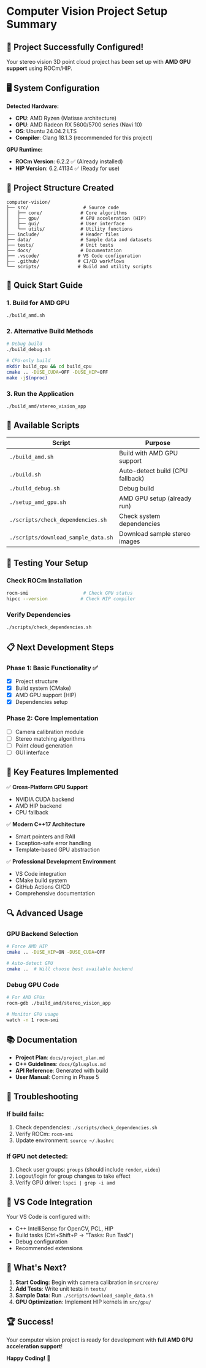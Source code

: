 # Computer Vision Project Setup Summary

## 🎉 Project Successfully Configured!

Your stereo vision 3D point cloud project has been set up with **AMD GPU support** using ROCm/HIP.

## 🖥️ System Configuration

**Detected Hardware:**
- **CPU**: AMD Ryzen (Matisse architecture)
- **GPU**: AMD Radeon RX 5600/5700 series (Navi 10)
- **OS**: Ubuntu 24.04.2 LTS
- **Compiler**: Clang 18.1.3 (recommended for this project)

**GPU Runtime:**
- **ROCm Version**: 6.2.2 ✅ (Already installed)
- **HIP Version**: 6.2.41134 ✅ (Ready for use)

## 📁 Project Structure Created

```
computer-vision/
├── src/                    # Source code
│   ├── core/              # Core algorithms
│   ├── gpu/               # GPU acceleration (HIP)
│   ├── gui/               # User interface
│   └── utils/             # Utility functions
├── include/               # Header files
├── data/                  # Sample data and datasets
├── tests/                 # Unit tests
├── docs/                  # Documentation
├── .vscode/              # VS Code configuration
├── .github/              # CI/CD workflows
└── scripts/              # Build and utility scripts
```

## 🚀 Quick Start Guide

### 1. Build for AMD GPU
```bash
./build_amd.sh
```

### 2. Alternative Build Methods
```bash
# Debug build
./build_debug.sh

# CPU-only build
mkdir build_cpu && cd build_cpu
cmake .. -DUSE_CUDA=OFF -DUSE_HIP=OFF
make -j$(nproc)
```

### 3. Run the Application
```bash
./build_amd/stereo_vision_app
```

## 🔧 Available Scripts

| Script | Purpose |
|--------|---------|
| `./build_amd.sh` | Build with AMD GPU support |
| `./build.sh` | Auto-detect build (CPU fallback) |
| `./build_debug.sh` | Debug build |
| `./setup_amd_gpu.sh` | AMD GPU setup (already run) |
| `./scripts/check_dependencies.sh` | Check system dependencies |
| `./scripts/download_sample_data.sh` | Download sample stereo images |

## 🧪 Testing Your Setup

### Check ROCm Installation
```bash
rocm-smi                    # Check GPU status
hipcc --version            # Check HIP compiler
```

### Verify Dependencies
```bash
./scripts/check_dependencies.sh
```

## 📋 Next Development Steps

### Phase 1: Basic Functionality ✅
- [x] Project structure
- [x] Build system (CMake)
- [x] AMD GPU support (HIP)
- [x] Dependencies setup

### Phase 2: Core Implementation
- [ ] Camera calibration module
- [ ] Stereo matching algorithms
- [ ] Point cloud generation
- [ ] GUI interface

## 🎯 Key Features Implemented

✅ **Cross-Platform GPU Support**
- NVIDIA CUDA backend
- AMD HIP backend  
- CPU fallback

✅ **Modern C++17 Architecture**
- Smart pointers and RAII
- Exception-safe error handling
- Template-based GPU abstraction

✅ **Professional Development Environment**
- VS Code integration
- CMake build system
- GitHub Actions CI/CD
- Comprehensive documentation

## 🔍 Advanced Usage

### GPU Backend Selection
```bash
# Force AMD HIP
cmake .. -DUSE_HIP=ON -DUSE_CUDA=OFF

# Auto-detect GPU
cmake ..  # Will choose best available backend
```

### Debug GPU Code
```bash
# For AMD GPUs
rocm-gdb ./build_amd/stereo_vision_app

# Monitor GPU usage
watch -n 1 rocm-smi
```

## 📚 Documentation

- **Project Plan**: `docs/project_plan.md`
- **C++ Guidelines**: `docs/Cplusplus.md`
- **API Reference**: Generated with build
- **User Manual**: Coming in Phase 5

## 🐛 Troubleshooting

### If build fails:
1. Check dependencies: `./scripts/check_dependencies.sh`
2. Verify ROCm: `rocm-smi`
3. Update environment: `source ~/.bashrc`

### If GPU not detected:
1. Check user groups: `groups` (should include `render`, `video`)
2. Logout/login for group changes to take effect
3. Verify GPU driver: `lspci | grep -i amd`

## 🎨 VS Code Integration

Your VS Code is configured with:
- C++ IntelliSense for OpenCV, PCL, HIP
- Build tasks (Ctrl+Shift+P → "Tasks: Run Task")
- Debug configuration
- Recommended extensions

## 🔮 What's Next?

1. **Start Coding**: Begin with camera calibration in `src/core/`
2. **Add Tests**: Write unit tests in `tests/`
3. **Sample Data**: Run `./scripts/download_sample_data.sh`
4. **GPU Optimization**: Implement HIP kernels in `src/gpu/`

## 🏆 Success!

Your computer vision project is ready for development with **full AMD GPU acceleration support**! 

**Happy Coding!** 🚀
